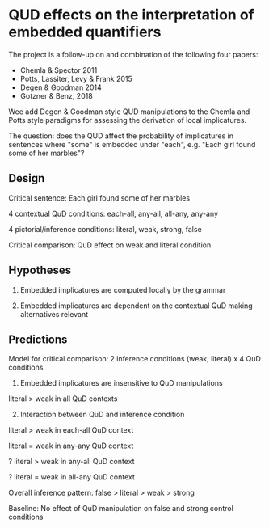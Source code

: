 # QUD effects on the interpretation of embedded quantifiers

The project is a follow-up on and combination of the following four papers:

- Chemla & Spector 2011
- Potts, Lassiter, Levy & Frank 2015
- Degen & Goodman 2014 
- Gotzner & Benz, 2018

Wee add Degen & Goodman style QUD manipulations to the Chemla and Potts style paradigms for assessing the derivation of local implicatures.

The question: does the QUD affect the probability of implicatures in sentences where "some" is embedded under "each", e.g. "Each girl found some of her marbles"?

## Design

Critical sentence: Each girl found some of her marbles

4 contextual QuD conditions: each-all, any-all, all-any, any-any

4 pictorial/inference conditions: literal, weak, strong, false

Critical comparison: QuD effect on weak and literal condition

## Hypotheses

1. Embedded implicatures are computed locally by the grammar

2. Embedded implicatures are dependent on the contextual QuD making alternatives relevant

## Predictions 

Model for critical comparison: 2 inference conditions (weak, literal) x 4 QuD conditions

1. Embedded implicatures are insensitive to QuD manipulations

literal > weak in all QuD contexts

2. Interaction between QuD and inference condition

literal > weak in each-all QuD context

literal = weak in any-any QuD context

? literal > weak in any-all QuD context

? literal = weak in all-any QuD context

Overall inference pattern: false > literal > weak > strong

Baseline: No effect of QuD manipulation on false and strong control conditions
